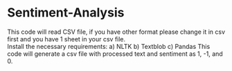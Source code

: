 # Sentiment-Analysis
This code will read CSV file, if you have other format please change it in csv first and you have 1 sheet in your csv file.  
Install the necessary requirements: a) NLTK b) Textblob c) Pandas
This code will generate a csv file with processed text and sentiment as 1, -1, and 0.
